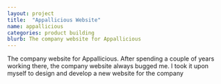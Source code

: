```yaml
---
layout: project
title:  "Appallicious Website"
name: appallicious
categories: product building
blurb: The company website for Appallicious
---
```

The company website for Appallicious.
After spending a couple of years working there, the company website always bugged me. I took it upon myself to design and develop a new website for the company